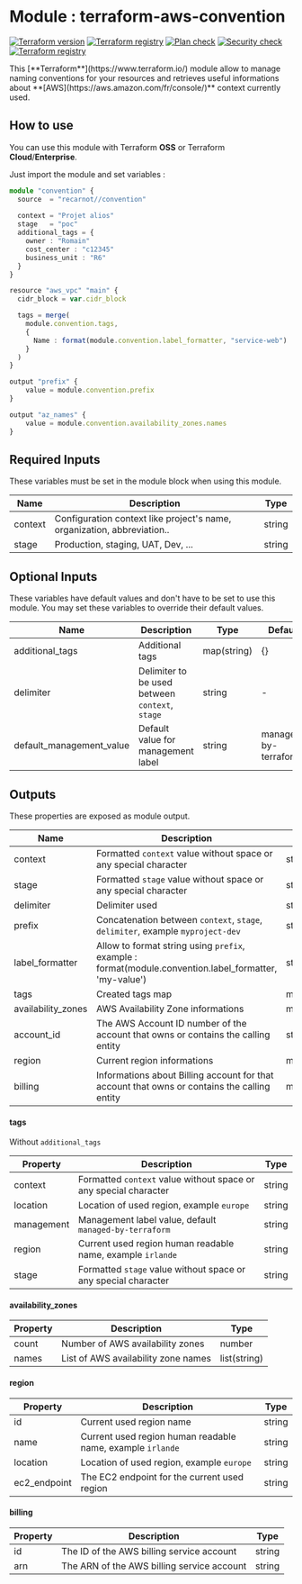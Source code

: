 # Module : terraform-aws-convention

<p align="left">
<a href="https://github.com/recarnot/terraform-aws-convention/"><img alt="Terraform version" src="https://img.shields.io/badge/Terraform-%3E%3D0.12-orange" /></a>
<a href="https://registry.terraform.io/modules/recarnot/convention/aws/"><img alt="Terraform registry" src="https://img.shields.io/github/v/release/recarnot/terraform-aws-convention" /></a>
<a href="https://github.com/recarnot/terraform-aws-convention/actions"><img alt="Plan check" src="https://github.com/recarnot/terraform-aws-convention/workflows/Plan%20check/badge.svg" /></a>
<a href="https://github.com/recarnot/terraform-aws-convention/actions"><img alt="Security check" src="https://github.com/recarnot/terraform-aws-convention/workflows/Security%20check/badge.svg" /></a>
<a href="https://registry.terraform.io/modules/recarnot/convention/aws/"><img alt="Terraform registry" src="https://img.shields.io/badge/Terraform-registry-blue" /></a>
</p>
This [**Terraform**](https://www.terraform.io/) module allow to manage naming conventions for your resources and retrieves useful informations about  **[AWS](https://aws.amazon.com/fr/console/)** context currently used.



## How to use

You can use this module with Terraform **OSS** or Terraform **Cloud**/**Enterprise**.

Just import the module and set variables :  

```typescript
module "convention" {
  source  = "recarnot//convention"
    
  context = "Projet alios"
  stage   = "poc"
  additional_tags = {
    owner : "Romain"
    cost_center : "c12345"
    business_unit : "R6"
  }
}

resource "aws_vpc" "main" {
  cidr_block = var.cidr_block

  tags = merge(
    module.convention.tags,
    {
      Name : format(module.convention.label_formatter, "service-web")
    }
  )
}

output "prefix" {
    value = module.convention.prefix
}

output "az_names" {
    value = module.convention.availability_zones.names
}
```



## Required Inputs

These variables must be set in the module block when using this module.

| Name    | Description                                                  | Type   |
| ------- | ------------------------------------------------------------ | ------ |
| context | Configuration context like project's name, organization, abbreviation.. | string |
| stage   | Production, staging, UAT, Dev, ...                           | string |



## Optional Inputs

These variables have default values and don't have to be set to use this module. You may set these variables to override their default values.



| Name                     | Description                                     | Type        | Default              |
| ------------------------ | ----------------------------------------------- | ----------- | -------------------- |
| additional_tags          | Additional tags                                 | map(string) | {}                   |
| delimiter                | Delimiter to be used between `context`, `stage` | string      | -                    |
| default_management_value | Default value for management label              | string      | managed-by-terraform |



## Outputs

These properties are exposed as module output.

| Name               | Description                                                  | Type        |
| ------------------ | ------------------------------------------------------------ | ----------- |
| context            | Formatted `context` value without space or any special character | string      |
| stage              | Formatted `stage` value without space or any special character | string      |
| delimiter          | Delimiter used                                               | string      |
| prefix             | Concatenation between `context`, `stage`, `delimiter`, example `myproject-dev` | string      |
| label_formatter    | Allow to format string using `prefix`, example : format(module.convention.label_formatter, 'my-value') | string      |
| tags               | Created tags map                                             | map(string) |
| availability_zones | AWS Availability Zone informations                           | map(string) |
| account_id         | The AWS Account ID number of the account that owns or contains the calling entity | string      |
| region             | Current region informations                                  | map(string) |
| billing            | Informations about Billing account for that account that owns or contains the calling entity | map(string) |



#### tags

Without `additional_tags`

| Property   | Description                                                  | Type   |
| ---------- | ------------------------------------------------------------ | ------ |
| context    | Formatted `context` value without space or any special character | string |
| location   | Location of used region, example `europe`                    | string |
| management | Management label value, default `managed-by-terraform`       | string |
| region     | Current used region human readable name, example `irlande`   | string |
| stage      | Formatted `stage` value without space or any special character | string |



#### availability_zones

| Property | Description                         | Type         |
| -------- | ----------------------------------- | ------------ |
| count    | Number of AWS availability zones    | number       |
| names    | List of AWS availability zone names | list(string) |



#### region

| Property     | Description                                                | Type   |
| ------------ | ---------------------------------------------------------- | ------ |
| id           | Current used region name                                   | string |
| name         | Current used region human readable name, example `irlande` | string |
| location     | Location of used region, example `europe`                  | string |
| ec2_endpoint | The EC2 endpoint for the current used region               | string |



#### billing

| Property | Description                                | Type   |
| -------- | ------------------------------------------ | ------ |
| id       | The ID of the AWS billing service account  | string |
| arn      | The ARN of the AWS billing service account | string |



